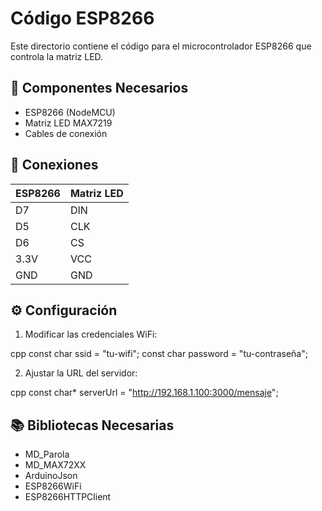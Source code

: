 # Código ESP8266

Este directorio contiene el código para el microcontrolador ESP8266 que controla la matriz LED.

## 🔧 Componentes Necesarios

- ESP8266 (NodeMCU)
- Matriz LED MAX7219
- Cables de conexión

## 📌 Conexiones

| ESP8266 | Matriz LED |
|---------|------------|
| D7      | DIN       |
| D5      | CLK       |
| D6      | CS        |
| 3.3V    | VCC       |
| GND     | GND       |

## ⚙️ Configuración

1. Modificar las credenciales WiFi:

cpp
const char ssid = "tu-wifi";
const char password = "tu-contraseña";

2. Ajustar la URL del servidor:

cpp
const char* serverUrl = "http://192.168.1.100:3000/mensaje";

## 📚 Bibliotecas Necesarias

- MD_Parola
- MD_MAX72XX
- ArduinoJson
- ESP8266WiFi
- ESP8266HTTPClient



